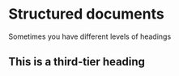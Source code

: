 # Structured documents

Sometimes you have different levels of headings

## This is a third-tier heading